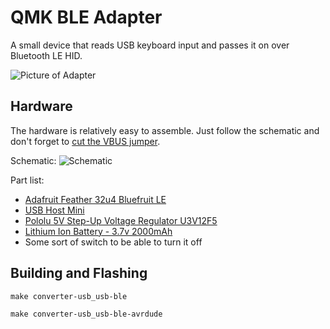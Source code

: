 QMK BLE Adapter
===============
A small device that reads USB keyboard input and passes it on over Bluetooth LE HID.

![Picture of Adapter](https://i.imgur.com/O3VwBBJ.png)

Hardware
--------
The hardware is relatively easy to assemble. Just follow the schematic and don't forget to [cut the VBUS jumper](https://www.pjrc.com/teensy/td_libs_USBHostShield_4a.jpg).

Schematic:
![Schematic](https://i.imgur.com/s1Ia9We.png)

Part list:
* [Adafruit Feather 32u4 Bluefruit LE](https://www.adafruit.com/product/2829)
* [USB Host Mini](https://www.circuitsathome.com/arduino_usb_host_shield_projects/)
* [Pololu 5V Step-Up Voltage Regulator U3V12F5](https://www.pololu.com/product/2115)
* [Lithium Ion Battery - 3.7v 2000mAh](https://www.adafruit.com/product/2011)
* Some sort of switch to be able to turn it off

Building and Flashing
---------------------

```
make converter-usb_usb-ble
```

```
make converter-usb_usb-ble-avrdude
```